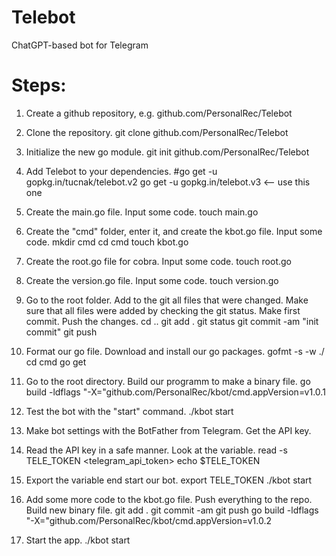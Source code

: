 # Telebot
ChatGPT-based bot for Telegram


# Steps:

1. Create a github repository, e.g. github.com/PersonalRec/Telebot
2. Clone the repository.
    git clone github.com/PersonalRec/Telebot
3. Initialize the new go module.
    git init github.com/PersonalRec/Telebot
4. Add Telebot to your dependencies.
    #go get -u gopkg.in/tucnak/telebot.v2
    go get -u gopkg.in/telebot.v3  <-- use this one
7. Create the main.go file. Input some code.
    touch main.go
5. Create the "cmd" folder, enter it, and create the kbot.go file. Input some code.
    mkdir cmd
    cd cmd
    touch kbot.go
6. Create the root.go file for cobra. Input some code.
    touch root.go
7. Create the version.go file. Input some code.
    touch version.go

7. Go to the root folder. Add to the git all files that were changed. Make sure that all files were added by checking the git status. Make first commit. Push the changes.
    cd ..
    git add .
    git status
    git commit -am "init commit"
    git push
8. Format our go file. Download and install our go packages.
    gofmt -s -w ./
    cd cmd
    go get
9. Go to the root directory. Build our programm to make a binary file.
    go build -ldflags "-X="github.com/PersonalRec/kbot/cmd.appVersion=v1.0.1
10. Test the bot with the "start" command.
    ./kbot start
11. Make bot settings with the BotFather from Telegram. Get the API key.
12. Read the API key in a safe manner. Look at the variable.
    read -s TELE_TOKEN
    <telegram_api_token>
    echo $TELE_TOKEN
13. Export the variable end start our bot.
    export TELE_TOKEN
    ./kbot start
14. Add some more code to the kbot.go file. Push everything to the repo. Build new binary file. 
    git add .
    git commit -am
    git push
    go build -ldflags "-X="github.com/PersonalRec/kbot/cmd.appVersion=v1.0.2
15. Start the app.
    ./kbot start